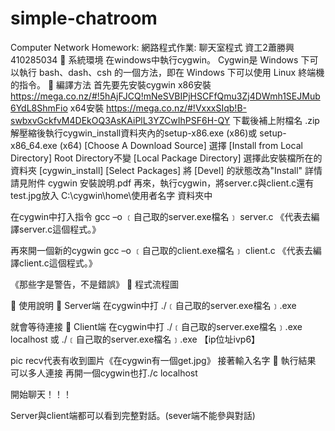 # simple-chatroom
Computer Network Homework:
網路程式作業: 聊天室程式
		資工2蕭勝興
410285034
	系統環境
在windows中執行cygwin。
Cygwin是 Windows 下可以執行 bash、dash、csh 的一個方法，即在 Windows 下可以使用 Linux 終端機的指令。
	編譯方法
首先要先安裝cygwin
x86安裝
https://mega.co.nz/#!5hAjFJCQ!mNeSVBIPjHSCFfQmu3Zj4DWmh1SEJMub6YdL8ShmFio
x64安裝
https://mega.co.nz/#!VxxxSIqb!B-swbxvGckfvM4DEkOQ3AsKAiPlL3YZCwIhPSF6H-QY
下載後補上附檔名 .zip
解壓縮後執行cygwin_install資料夾內的setup-x86.exe (x86)或                                                                      setup-x86_64.exe (x64)
[Choose A Download Source] 選擇 [Install from Local Directory]
Root Directory不變
[Local Package Directory] 選擇此安裝檔所在的資料夾 [cygwin_install]
[Select Packages] 將 [Devel] 的狀態改為"Install"
詳情請見附件 cygwin 安裝說明.pdf
再來，執行cygwin，將server.c與client.c還有test.jpg放入
C:\cygwin\home\使用者名字  資料夾中

在cygwin中打入指令
gcc –o ﹝自己取的server.exe檔名﹞ server.c
《代表去編譯server.c這個程式。》
 
再來開一個新的cygwin
gcc –o ﹝自己取的client.exe檔名﹞ client.c
《代表去編譯client.c這個程式。》
 
《那些字是警告，不是錯誤》
	程式流程圖










	使用說明
	Server端
在cygwin中打
./﹝自己取的server.exe檔名﹞.exe
 
就會等待連接
	Client端
在cygwin中打
./﹝自己取的server.exe檔名﹞.exe localhost
或
./﹝自己取的server.exe檔名﹞.exe 【ip位址ivp6】
 
pic recv代表有收到圖片《在cygwin有一個get.jpg》
接著輸入名字
	執行結果
   可以多人連接
再開一個cygwin也打./c localhost
 
開始聊天！！！
 
Server與client端都可以看到完整對話。(sever端不能參與對話)

